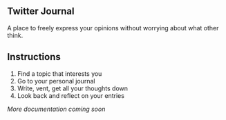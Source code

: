 ## Twitter Journal 

A place to freely express your opinions without worrying about what other think.

## Instructions 

1. Find a topic that interests you
2. Go to your personal journal
3. Write, vent, get all your thoughts down
4. Look back and reflect on your entries 

*More documentation coming soon*